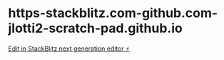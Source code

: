 # https-stackblitz.com-github.com-jlotti2-scratch-pad.github.io

[Edit in StackBlitz next generation editor ⚡️](https://stackblitz.com/~/github.com/jlotti2/https-stackblitz.com-github.com-jlotti2-scratch-pad.github.io)